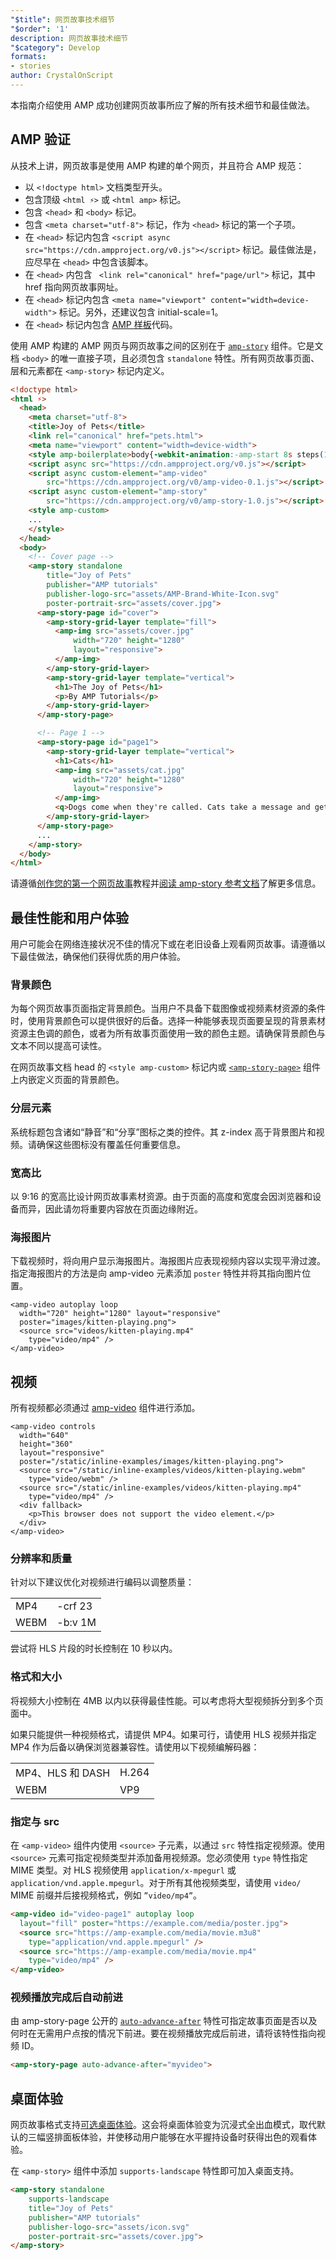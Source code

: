 ```yaml
---
"$title": 网页故事技术细节
"$order": '1'
description: 网页故事技术细节
"$category": Develop
formats:
- stories
author: CrystalOnScript
---
```


本指南介绍使用 AMP 成功创建网页故事所应了解的所有技术细节和最佳做法。

## AMP 验证

从技术上讲，网页故事是使用 AMP 构建的单个网页，并且符合 AMP 规范：

- 以 `<!doctype html>` 文档类型开头。
- 包含顶级 `<html ⚡>` 或 `<html amp>` 标记。
- 包含 `<head>` 和 `<body>` 标记。
- 包含 `<meta charset="utf-8">` 标记，作为 `<head>` 标记的第一个子项。
- 在 `<head>` 标记内包含 `<script async src="https://cdn.ampproject.org/v0.js"></script>` 标记。最佳做法是，应尽早在 `<head>` 中包含该脚本。
- 在 `<head>` 内包含 ` <link rel="canonical" href="page/url">` 标记，其中 href 指向网页故事网址。
- 在 `<head>` 标记内包含 `<meta name="viewport" content="width=device-width">` 标记。另外，还建议包含 initial-scale=1。
- 在 `<head>` 标记内包含 [AMP 样板](https://amp.dev/documentation/guides-and-tutorials/learn/spec/amp-boilerplate/?format=websites)代码。

使用 AMP 构建的 AMP 网页与网页故事之间的区别在于 [`amp-story`](https://amp.dev/documentation/components/amp-story/?format=stories) 组件。它是文档 `<body>` 的唯一直接子项，且必须包含 `standalone` 特性。所有网页故事页面、层和元素都在 `<amp-story>` 标记内定义。

```html
<!doctype html>
<html ⚡>
  <head>
    <meta charset="utf-8">
    <title>Joy of Pets</title>
    <link rel="canonical" href="pets.html">
    <meta name="viewport" content="width=device-width">
    <style amp-boilerplate>body{-webkit-animation:-amp-start 8s steps(1,end) 0s 1 normal both;-moz-animation:-amp-start 8s steps(1,end) 0s 1 normal both;-ms-animation:-amp-start 8s steps(1,end) 0s 1 normal both;animation:-amp-start 8s steps(1,end) 0s 1 normal both}@-webkit-keyframes -amp-start{from{visibility:hidden}to{visibility:visible}}@-moz-keyframes -amp-start{from{visibility:hidden}to{visibility:visible}}@-ms-keyframes -amp-start{from{visibility:hidden}to{visibility:visible}}@-o-keyframes -amp-start{from{visibility:hidden}to{visibility:visible}}@keyframes -amp-start{from{visibility:hidden}to{visibility:visible}}</style><noscript><style amp-boilerplate>body{-webkit-animation:none;-moz-animation:none;-ms-animation:none;animation:none}</style></noscript>
    <script async src="https://cdn.ampproject.org/v0.js"></script>
    <script async custom-element="amp-video"
        src="https://cdn.ampproject.org/v0/amp-video-0.1.js"></script>
    <script async custom-element="amp-story"
        src="https://cdn.ampproject.org/v0/amp-story-1.0.js"></script>
    <style amp-custom>
    ...
    </style>
  </head>
  <body>
    <!-- Cover page -->
    <amp-story standalone
        title="Joy of Pets"
        publisher="AMP tutorials"
        publisher-logo-src="assets/AMP-Brand-White-Icon.svg"
        poster-portrait-src="assets/cover.jpg">
      <amp-story-page id="cover">
        <amp-story-grid-layer template="fill">
          <amp-img src="assets/cover.jpg"
              width="720" height="1280"
              layout="responsive">
          </amp-img>
        </amp-story-grid-layer>
        <amp-story-grid-layer template="vertical">
          <h1>The Joy of Pets</h1>
          <p>By AMP Tutorials</p>
        </amp-story-grid-layer>
      </amp-story-page>

      <!-- Page 1 -->
      <amp-story-page id="page1">
        <amp-story-grid-layer template="vertical">
          <h1>Cats</h1>
          <amp-img src="assets/cat.jpg"
              width="720" height="1280"
              layout="responsive">
          </amp-img>
          <q>Dogs come when they're called. Cats take a message and get back to you. --Mary Bly</q>
        </amp-story-grid-layer>
      </amp-story-page>
      ...
    </amp-story>
  </body>
</html>
```

请遵循[创作您的第一个网页故事](../start/visual_story/?format=stories)教程并[阅读 amp-story 参考文档](../../components/reference/amp-story/?format=stories)了解更多信息。

## 最佳性能和用户体验

用户可能会在网络连接状况不佳的情况下或在老旧设备上观看网页故事。请遵循以下最佳做法，确保他们获得优质的用户体验。

### 背景颜色

为每个网页故事页面指定背景颜色。当用户不具备下载图像或视频素材资源的条件时，使用背景颜色可以提供很好的后备。选择一种能够表现页面要呈现的背景素材资源主色调的颜色，或者为所有故事页面使用一致的颜色主题。请确保背景颜色与文本不同以提高可读性。

在网页故事文档 head 的 `<style amp-custom>` 标记内或 [`<amp-story-page>`](https://amp.dev/documentation/components/amp-story-page/?format=stories) 组件上内嵌定义页面的背景颜色。

### 分层元素

系统标题包含诸如“静音”和“分享”图标之类的控件。其 z-index 高于背景图片和视频。请确保这些图标没有覆盖任何重要信息。

### 宽高比

以 9:16 的宽高比设计网页故事素材资源。由于页面的高度和宽度会因浏览器和设备而异，因此请勿将重要内容放在页面边缘附近。

### 海报图片

下载视频时，将向用户显示海报图片。海报图片应表现视频内容以实现平滑过渡。指定海报图片的方法是向 amp-video 元素添加 `poster` 特性并将其指向图片位置。

```
<amp-video autoplay loop
  width="720" height="1280" layout="responsive"
  poster="images/kitten-playing.png">
  <source src="videos/kitten-playing.mp4"
    type="video/mp4" />
</amp-video>
```

## 视频

所有视频都必须通过 [amp-video](https://amp.dev/documentation/components/amp-video/?format=stories) 组件进行添加。

```
<amp-video controls
  width="640"
  height="360"
  layout="responsive"
  poster="/static/inline-examples/images/kitten-playing.png">
  <source src="/static/inline-examples/videos/kitten-playing.webm"
    type="video/webm" />
  <source src="/static/inline-examples/videos/kitten-playing.mp4"
    type="video/mp4" />
  <div fallback>
    <p>This browser does not support the video element.</p>
  </div>
</amp-video>
```

### 分辨率和质量

针对以下建议优化对视频进行编码以调整质量：

<table>
  <tr>
   <td>MP4</td>
   <td>-crf 23</td>
  </tr>
  <tr>
   <td>WEBM</td>
   <td>-b:v 1M</td>
  </tr>
</table>

尝试将 HLS 片段的时长控制在 10 秒以内。

### 格式和大小

将视频大小控制在 4MB 以内以获得最佳性能。可以考虑将大型视频拆分到多个页面中。

如果只能提供一种视频格式，请提供 MP4。如果可行，请使用 HLS 视频并指定 MP4 作为后备以确保浏览器兼容性。请使用以下视频编解码器：

<table>
  <tr>
   <td>MP4、HLS 和 DASH</td>
   <td>H.264</td>
  </tr>
  <tr>
   <td>WEBM</td>
   <td>VP9</td>
  </tr>
</table>

### 指定<source>与 src</source>

在 `<amp-video>` 组件内使用 `<source>` 子元素，以通过 `src` 特性指定视频源。使用 `<source>` 元素可指定视频类型并添加备用视频源。您必须使用 `type` 特性指定 MIME 类型。对 HLS 视频使用 `application/x-mpegurl` 或 `application/vnd.apple.mpegurl`。对于所有其他视频类型，请使用 `video/` MIME 前缀并后接视频格式，例如 `”video/mp4”`。

```html
<amp-video id="video-page1" autoplay loop
  layout="fill" poster="https://example.com/media/poster.jpg">
  <source src="https://amp-example.com/media/movie.m3u8"
    type="application/vnd.apple.mpegurl" />
  <source src="https://amp-example.com/media/movie.mp4"
    type="video/mp4" />
</amp-video>
```

### 视频播放完成后自动前进

由 amp-story-page 公开的 [`auto-advance-after`](https://amp.dev/documentation/components/amp-story-page/?format=stories#auto-advance-after-%5Boptional%5D) 特性可指定故事页面是否以及何时在无需用户点按的情况下前进。要在视频播放完成后前进，请将该特性指向视频 ID。

```html
<amp-story-page auto-advance-after="myvideo">
```

## 桌面体验

网页故事格式支持[可选桌面体验](https://github.com/ampproject/amphtml/blob/master/extensions/amp-story/amp-story.md#landscape-orientation-and-full-bleed-desktop-experience-opt-in)。这会将桌面体验变为沉浸式全出血模式，取代默认的三幅竖排面板体验，并使移动用户能够在水平握持设备时获得出色的观看体验。

在 `<amp-story>` 组件中添加 `supports-landscape` 特性即可加入桌面支持。

```html
<amp-story standalone
    supports-landscape
    title="Joy of Pets"
    publisher="AMP tutorials"
    publisher-logo-src="assets/icon.svg"
    poster-portrait-src="assets/cover.jpg">
</amp-story>
```
